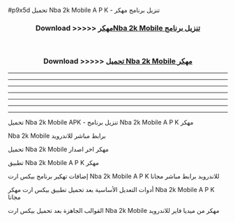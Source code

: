 #p9x5d تحميل Nba 2k Mobile  A P K - تنزيل برنامج مهكر



<div align="center">
<h3>Download >>>>> <a href="https://runaway1.web.app/?sq=Nba 2k Mobile ">مهكرNba 2k Mobile  تنزيل برنامج</a></h3><br>

<h3>Download >>>>> <a href="https://runaway1.web.app/?sq=Nba 2k Mobile ">تحميل Nba 2k Mobile  مهكر</a></h3>
</div>


----------------------------------------------------------

----------------------------------------------------------

----------------------------------------------------------

----------------------------------------------------------

----------------------------------------------------------

----------------------------------------------------------

----------------------------------------------------------

تحميل Nba 2k Mobile  APK - تنزيل برنامج Nba 2k Mobile  A P K مهكر

Nba 2k Mobile  برابط مباشر للاندرويد

تحميل Nba 2k Mobile  مهكر اخر اصدار

تطبيق Nba 2k Mobile  A P K مهكر

إضافات تهكير برنامج بيكس ارت Nba 2k Mobile  A P K للاندرويد برابط مباشر مجانا

أدوات التعديل الأساسية بعد تحميل تطبيق بيكس ارت مهكر Nba 2k Mobile  A P K مجانا

القوالب الجاهزة بعد تحميل بيكس ارت Nba 2k Mobile  مهكر من ميديا فاير للاندرويد


